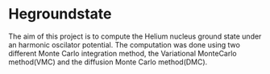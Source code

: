 # Hegroundstate
The aim of this project is to compute the Helium nucleus ground state under an harmonic oscilator potential.
The computation was done using two different Monte Carlo integration method, the Variational MonteCarlo method(VMC) and the diffusion Monte Carlo method(DMC).
